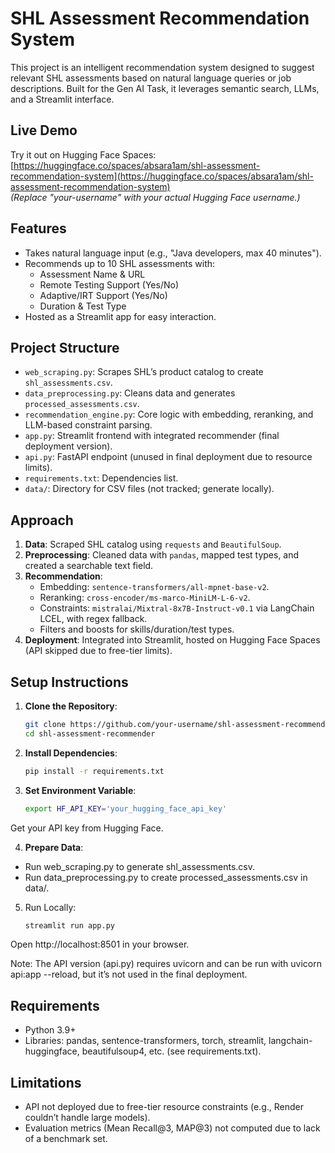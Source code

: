 # SHL Assessment Recommendation System

This project is an intelligent recommendation system designed to suggest relevant SHL assessments based on natural language queries or job descriptions. Built for the Gen AI Task, it leverages semantic search, LLMs, and a Streamlit interface.

## Live Demo
Try it out on Hugging Face Spaces:  
[https://huggingface.co/spaces/absara1am/shl-assessment-recommendation-system](https://huggingface.co/spaces/absara1am/shl-assessment-recommendation-system)  
*(Replace "your-username" with your actual Hugging Face username.)*

## Features
- Takes natural language input (e.g., "Java developers, max 40 minutes").
- Recommends up to 10 SHL assessments with:
  - Assessment Name & URL
  - Remote Testing Support (Yes/No)
  - Adaptive/IRT Support (Yes/No)
  - Duration & Test Type
- Hosted as a Streamlit app for easy interaction.

## Project Structure
- `web_scraping.py`: Scrapes SHL’s product catalog to create `shl_assessments.csv`.
- `data_preprocessing.py`: Cleans data and generates `processed_assessments.csv`.
- `recommendation_engine.py`: Core logic with embedding, reranking, and LLM-based constraint parsing.
- `app.py`: Streamlit frontend with integrated recommender (final deployment version).
- `api.py`: FastAPI endpoint (unused in final deployment due to resource limits).
- `requirements.txt`: Dependencies list.
- `data/`: Directory for CSV files (not tracked; generate locally).

## Approach
1. **Data**: Scraped SHL catalog using `requests` and `BeautifulSoup`.
2. **Preprocessing**: Cleaned data with `pandas`, mapped test types, and created a searchable text field.
3. **Recommendation**:
   - Embedding: `sentence-transformers/all-mpnet-base-v2`.
   - Reranking: `cross-encoder/ms-marco-MiniLM-L-6-v2`.
   - Constraints: `mistralai/Mixtral-8x7B-Instruct-v0.1` via LangChain LCEL, with regex fallback.
   - Filters and boosts for skills/duration/test types.
4. **Deployment**: Integrated into Streamlit, hosted on Hugging Face Spaces (API skipped due to free-tier limits).

## Setup Instructions
1. **Clone the Repository**:
   ```bash
   git clone https://github.com/your-username/shl-assessment-recommender.git
   cd shl-assessment-recommender

2. **Install Dependencies**:
   ```bash
   pip install -r requirements.txt

4. **Set Environment Variable**:
   ```bash
   export HF_API_KEY='your_hugging_face_api_key'
Get your API key from Hugging Face.

4. **Prepare Data**:
- Run web_scraping.py to generate shl_assessments.csv.
- Run data_preprocessing.py to create processed_assessments.csv in data/.

5. Run Locally:
   ```bash
   streamlit run app.py
Open http://localhost:8501 in your browser.

Note: The API version (api.py) requires uvicorn and can be run with uvicorn api:app --reload, but it’s not used in the final deployment.

## Requirements
- Python 3.9+
- Libraries: pandas, sentence-transformers, torch, streamlit, langchain-huggingface, beautifulsoup4, etc. (see requirements.txt).

## Limitations
- API not deployed due to free-tier resource constraints (e.g., Render couldn’t handle large models).
- Evaluation metrics (Mean Recall@3, MAP@3) not computed due to lack of a benchmark set.
